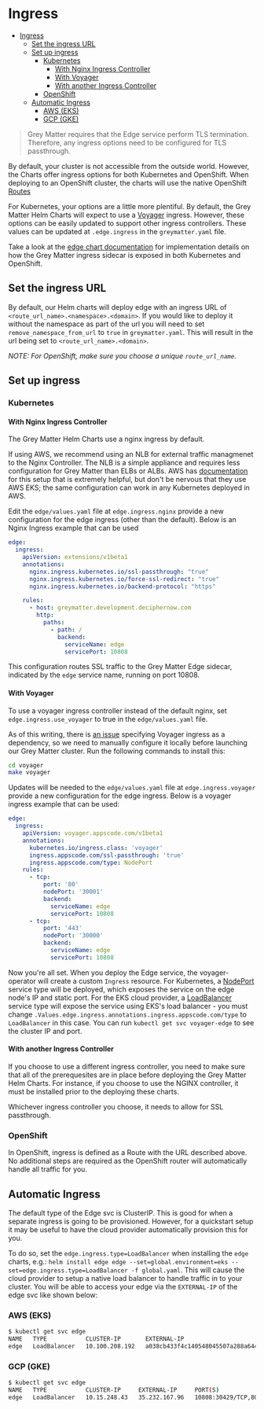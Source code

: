 # Ingress

- [Ingress](#ingress)
  - [Set the ingress URL](#set-the-ingress-url)
  - [Set up ingress](#set-up-ingress)
    - [Kubernetes](#kubernetes)
      - [With Nginx Ingress Controller](#with-nginx-ingress-controller)
      - [With Voyager](#with-voyager)
      - [With another Ingress Controller](#with-another-ingress-controller)
    - [OpenShift](#openshift)
  - [Automatic Ingress](#automatic-ingress)
    - [AWS (EKS)](#aws-eks)
    - [GCP (GKE)](#gcp-gke)

>Grey Matter requires that the Edge service perform TLS termination.  Therefore, any ingress options need to be configured for TLS passthrough.

By default, your cluster is not accessible from the outside world. However, the Charts offer ingress options for both Kubernetes and OpenShift.  When deploying to an OpenShift cluster, the charts will use the native OpenShift [Routes](https://docs.openshift.com/container-platform/3.9/architecture/networking/routes.html)

For Kubernetes, your options are a little more plentiful.  By default, the Grey Matter Helm Charts will expect to use a [Voyager](https://appscode.com/products/voyager/) ingress.  However, these options can be easily updated to support other ingress controllers.  These values can be updated at `.edge.ingress` in the `greymatter.yaml` file.

Take a look at the [edge chart documentation](../edge/README.md) for implementation details on how the Grey Matter ingress sidecar is exposed in both Kubernetes and OpenShift.

## Set the ingress URL

By default, our Helm charts will deploy edge with an ingress URL of `<route_url_name>.<namespace>.<domain>`. If you would like to deploy it without the namespace as part of the url you will need to set `remove_namespace_from_url` to `true` in `greymatter.yaml`. This will result in the url being set to `<route_url_name>.<domain>`.

*NOTE: For OpenShift, make sure you choose a unique `route_url_name`.*

## Set up ingress

### Kubernetes

#### With Nginx Ingress Controller

The Grey Matter Helm Charts use a nginx ingress by default.

If using AWS, we recommend using an NLB for external traffic managmenet to the Nginx Controller. The NLB is a simple appliance and requires less configuration for Grey Matter than ELBs or ALBs.  AWS has [documentation](https://aws.amazon.com/blogs/opensource/network-load-balancer-nginx-ingress-controller-eks/) for this setup that is extremely helpful, but don't be nervous that they use AWS EKS; the same configuration can work in any Kubernetes deployed in AWS.

Edit the `edge/values.yaml` file at `edge.ingress.nginx` provide a new configuration for the edge ingress (other than the default).  Below is an Nginx Ingress example that can be used

```yaml
edge:
  ingress:
    apiVersion: extensions/v1beta1
    annotations:
      nginx.ingress.kubernetes.io/ssl-passthrough: "true"
      nginx.ingress.kubernetes.io/force-ssl-redirect: "true"
      nginx.ingress.kubernetes.io/backend-protocol: "https"

    rules:
      - host: greymatter.development.deciphernow.com
        http:
          paths:
            - path: /
              backend:
                serviceName: edge
                servicePort: 10808
```

This configuration routes SSL traffic to the Grey Matter Edge sidecar, indicated by the `edge` service name, running on port 10808.

#### With Voyager

To use a voyager ingress controller instead of the default nginx, set `edge.ingress.use_voyager` to true in the `edge/values.yaml` file.

As of this writing, there is [an issue](https://github.com/appscode/voyager/issues/1415) specifying Voyager ingress as a dependency, so we need to manually configure it locally before launching our Grey Matter cluster. Run the following commands to install this:

```sh
cd voyager
make voyager
```

Updates will be needed to the `edge/values.yaml` file at `edge.ingress.voyager` provide a new configuration for the edge ingress.  Below is a voyager ingress example that can be used:

```yaml
edge:
  ingress:
    apiVersion: voyager.appscode.com/v1beta1
    annotations:
      kubernetes.io/ingress.class: 'voyager'
      ingress.appscode.com/ssl-passthrough: 'true'
      ingress.appscode.com/type: NodePort
    rules:
      - tcp:
          port: '80'
          nodePort: '30001'
          backend:
            serviceName: edge
            servicePort: 10808
      - tcp:
          port: '443'
          nodePort: '30000'
          backend:
            serviceName: edge
            servicePort: 10808
```

Now you're all set. When you deploy the Edge service, the voyager-operator will create a custom `Ingress` resource. For Kubernetes, a [NodePort](https://kubernetes.io/docs/concepts/services-networking/service/#nodeport) service type will be deployed, which exposes the service on the edge node's IP and static port. For the EKS cloud provider, a [LoadBalancer](https://kubernetes.io/docs/concepts/services-networking/service/#loadbalancer) service type will expose the service using EKS's load balancer - you must change `.Values.edge.ingress.annotations.ingress.appscode.com/type` to `LoadBalancer` in this case. You can run `kubectl get svc voyager-edge` to see the cluster IP and port.

#### With another Ingress Controller

If you choose to use a different ingress controller, you need to make sure that all of the prerequesites are in place before deploying the Grey Matter Helm Charts.  For instance, if you choose to use the NGINX controller, it must be installed prior to the deploying these charts.

Whichever ingress controller you choose, it needs to allow for SSL passthrough.  

### OpenShift

In OpenShift, ingress is defined as a Route with the URL described above. No additional steps are required as the OpenShift router will automatically handle all traffic for you.

## Automatic Ingress

The default type of the Edge svc is ClusterIP.  This is good for when a separate ingress is going to be provisioned.  However, for a quickstart setup it may be useful to have the cloud provider automatically provision this for you.  

To do so, set the `edge.ingress.type=LoadBalancer` when installing the `edge` charts, e.g.: `helm install edge edge --set=global.environment=eks --set=edge.ingress.type=LoadBalancer -f global.yaml`.  This will cause the cloud provider to setup a native load balancer to handle traffic in to your cluster.  You will be able to access your edge via the `EXTERNAL-IP` of the edge svc like shown below:

### AWS (EKS)

```bash
$ kubectl get svc edge
NAME   TYPE           CLUSTER-IP       EXTERNAL-IP                                                              PORT(S)                          AGE
edge   LoadBalancer   10.100.208.192   a038cb433f4c140548045507a288a644-975336825.us-east-1.elb.amazonaws.com   10808:31346/TCP,8081:32018/TCP   83m
```

### GCP (GKE)

```bash
$ kubectl get svc edge
NAME   TYPE           CLUSTER-IP     EXTERNAL-IP     PORT(S)                          AGE
edge   LoadBalancer   10.15.248.43   35.232.167.96   10808:30429/TCP,8081:32461/TCP   12m
```
